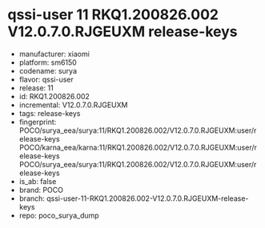 # qssi-user 11 RKQ1.200826.002 V12.0.7.0.RJGEUXM release-keys
- manufacturer: xiaomi
- platform: sm6150
- codename: surya
- flavor: qssi-user
- release: 11
- id: RKQ1.200826.002
- incremental: V12.0.7.0.RJGEUXM
- tags: release-keys
- fingerprint: POCO/surya_eea/surya:11/RKQ1.200826.002/V12.0.7.0.RJGEUXM:user/release-keys
POCO/karna_eea/karna:11/RKQ1.200826.002/V12.0.7.0.RJGEUXM:user/release-keys
POCO/surya_eea/surya:11/RKQ1.200826.002/V12.0.7.0.RJGEUXM:user/release-keys
- is_ab: false
- brand: POCO
- branch: qssi-user-11-RKQ1.200826.002-V12.0.7.0.RJGEUXM-release-keys
- repo: poco_surya_dump
